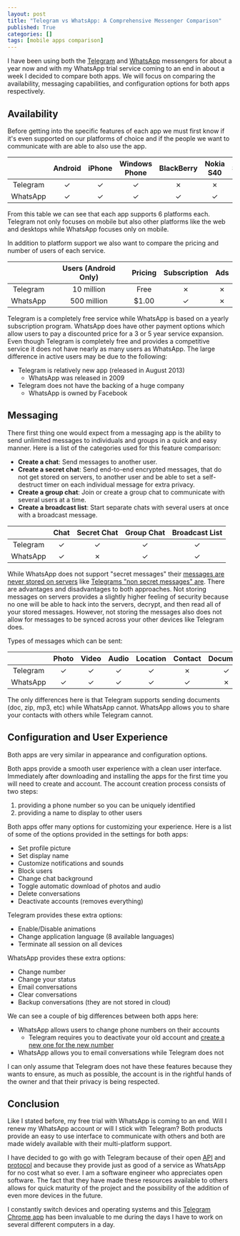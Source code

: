 ```yaml
---
layout: post
title: "Telegram vs WhatsApp: A Comprehensive Messenger Comparison"
published: True
categories: []
tags: [mobile apps comparison]
---
```


I have been using both the [Telegram](https://telegram.org/) and [WhatsApp](http://www.whatsapp.com/) messengers for about a year now and with my
WhatsApp trial service coming to an end in about a week I decided to compare both apps. We will focus on comparing the availability, messaging capabilities, and configuration options for both apps respectively.

## Availability

Before getting into the specific features of each app we must first know if it's even supported on our platforms of choice and if the people we want to communicate with are able to also use the app.

|              | Android     | iPhone     | Windows Phone     | BlackBerry     | Nokia S40     | Symbian     | iTouch/iPad     | Web      | Windows/Mac/Linux     |
| :----------: | :---------: | :--------: | :---------------: | :------------: | :-----------: | :---------: | :-------------: | :-----:  | :-------------------: |
| Telegram     | &#x2713;    | &#x2713;   | &#x2713;          | &#x2717;       | &#x2717;      | &#x2717;    | &#x2713;        | &#x2713; | &#x2713;              |
| WhatsApp     | &#x2713;    | &#x2713;   | &#x2713;          | &#x2713;       | &#x2713;      | &#x2713;    | &#x2717;        | &#x2717; | &#x2717;              |

From this table we can see that each app supports 6 platforms each. Telegram not only focuses on mobile but also other platforms like the web and desktops while WhatsApp focuses only on mobile.

In addition to platform support we also want to compare the pricing and number of users of each service.

|          | Users (Android Only) | Pricing | Subscription | Ads      |
| :-:      | :-:                  | :-:     | :-:          | :-:      |
| Telegram | 10 million           | Free    | &#x2717;     | &#x2717; |
| WhatsApp | 500 million          | $1.00   | &#x2713;     | &#x2717; |

Telegram is a completely free service while WhatsApp is based on a yearly subscription program. WhatsApp does have other payment options which allow users to pay a discounted price for a 3 or 5 year service expansion. Even though Telegram is completely free and provides a competitive service it does not have nearly as many users as WhatsApp. The large difference in active users may be due to the following:

- Telegram is relatively new app (released in August 2013)
    + WhatsApp was released in 2009
- Telegram does not have the backing of a huge company
    + WhatsApp is owned by Facebook

## Messaging

There first thing one would expect from a messaging app is the ability to send
unlimited messages to individuals and groups in a quick and easy manner. Here is a list of the categories used for this feature comparison:

- **Create a chat**: Send messages to another user.
- **Create a secret chat**: Send end-to-end encrypted messages, that do not get stored on servers, to another user and be able to set a self-destruct timer on each individual message for extra privacy.
- **Create a group chat**: Join or create a group chat to communicate with several users at a time.
- **Create a broadcast list**: Start separate chats with several users at once with a broadcast message.

|              | Chat         | Secret Chat     | Group Chat     | Broadcast List     |
| :----------: | :----------: | :-------------: | :------------: | :----------------: |
| Telegram     | &#x2713;     | &#x2713;        | &#x2713;       | &#x2713;           |
| WhatsApp     | &#x2713;     | &#x2717;        | &#x2713;       | &#x2713;           |

While WhatsApp does not support "secret messages" their [messages are never stored on servers](http://www.whatsapp.com/faq/general/21197296) like [Telegrams "non secret messages" are](https://www.telegram.org/faq#q-why-not-just-make-all-chats-secret). There are advantages and disadvantages to both approaches. Not storing messages on servers provides a slightly higher feeling of security because no one will be able to hack into the servers, decrypt, and then read all of your stored messages. However, not storing the messages also does not allow for messages to be synced across your other devices like Telegram does.

Types of messages which can be sent:

|          | Photo    | Video    | Audio    | Location | Contact  | Document |
| :-:      | :-:      | :-:      | :-:      | :-:      | :-:      | :-:      |
| Telegram | &#x2713; | &#x2713; | &#x2713; | &#x2713; | &#x2717; | &#x2713; |
| WhatsApp | &#x2713; | &#x2713; | &#x2713; | &#x2713; | &#x2713; | &#x2717; |

The only differences here is that Telegram supports sending documents (doc, zip, mp3, etc) while WhatsApp cannot. WhatsApp allows you to share your contacts with others while Telegram cannot.

## Configuration and User Experience

Both apps are very similar in appearance and configuration options.

Both apps provide a smooth user experience with a clean user interface. 
Immediately after downloading and installing the apps for the first time you will need to create and account. The account creation process consists of two steps:

1. providing a phone number so you can be uniquely identified
2. providing a name to display to other users

Both apps offer many options for customizing your experience. Here is a list of some of the options provided in the settings for both apps:

- Set profile picture
- Set display name
- Customize notifications and sounds
- Block users
- Change chat background
- Toggle automatic download of photos and audio
- Delete conversations
- Deactivate accounts (removes everything)

Telegram provides these extra options:

- Enable/Disable animations
- Change application language (8 available languages)
- Terminate all session on all devices

WhatsApp provides these extra options:

- Change number
- Change your status
- Email conversations
- Clear conversations
- Backup conversations (they are not stored in cloud)

We can see a couple of big differences between both apps here:

- WhatsApp allows users to change phone numbers on their accounts
    + Telegram requires you to deactivate your old account and [create a new one for the new number ](https://telegram.org/faq#q-what-happens-if-i-change-my-phone-number)
- WhatsApp allows you to email conversations while Telegram does not

I can only assume that Telegram does not have these features because they wants to ensure, as much as possible, the account is in the rightful hands of the owner and that their privacy is being respected.

## Conclusion

Like I stated before, my free trial with WhatsApp is coming to an end. Will I renew my WhatsApp account or will I stick with Telegram? Both products provide an easy to use interface to communicate with others and both are made widely available with their multi-platform support.

I have decided to go with go with Telegram because of their open [API](https://core.telegram.org/api) and [protocol](https://core.telegram.org/mtproto) and because they provide just as good of a service as WhatsApp for no cost what so ever. I am a software engineer who appreciates open software. The fact that they have made these resources available to others allows for quick maturity of the project and the possibility of the addition of even more devices in the future.

I constantly switch devices and operating systems and this [Telegram Chrome app](https://chrome.google.com/webstore/detail/telegram-unofficial/clhhggbfdinjmjhajaheehoeibfljjno) has been invaluable to me during the days I have to work on several different computers in a day.



